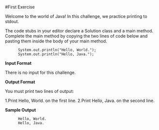 #First Exercise

Welcome to the world of Java! In this challenge, we practice printing to stdout.

The code stubs in your editor declare a Solution class and a main method. Complete the main method by copying the two lines of code below and pasting them inside the body of your main method.

          System.out.println("Hello, World.");
          System.out.println("Hello, Java.");

**Input Format**

There is no input for this challenge.

**Output Format**

You must print two lines of output:

1.Print Hello, World. on the first line.
2.Print Hello, Java. on the second line.

**Sample Output**

          Hello, World.
          Hello, Java.
